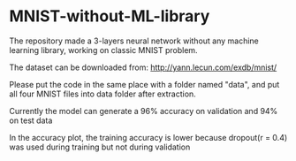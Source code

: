 # MNIST-without-ML-library

The repository made a 3-layers neural network without any machine learning library, working on classic MNIST problem.

The dataset can be downloaded from:
http://yann.lecun.com/exdb/mnist/

Please put the code in the same place with a folder named "data", and put all four MNIST files into data folder after extraction.

Currently the model can generate a 96%  accuracy on validation and 94% on test data

In the accuracy plot, the training accuracy is lower because dropout(r = 0.4) was used during training but not during validation
